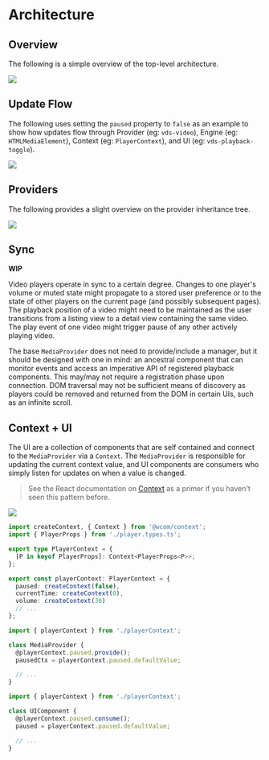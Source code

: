 # Architecture

## Overview

The following is a simple overview of the top-level architecture.

[![](https://mermaid.ink/img/eyJjb2RlIjoiY2xhc3NEaWFncmFtXG5cbmNsYXNzIE1lZGlhUHJvdmlkZXJ-RW5naW5lVHlwZX4ge1xuICAgICtwYXVzZWQ6IGJvb2xlYW5cbiAgICArdm9sdW1lOiBudW1iZXJcbiAgICArY3VycmVudFRpbWU6IG51bWJlclxuICAgICttZWRpYVR5cGU6IE1lZGlhVHlwZVxuICAgICt2aWV3VHlwZTogVmlld1R5cGVcbiAgICArZW5naW5lOiBFbmdpbmVUeXBlXG4gICAgLi4uXG4gICAgK3BsYXkoKSBQcm9taXNlfnZvaWR-IFxuICAgICtwYXVzZSgpIFByb21pc2V-dm9pZH4gXG59XG5cbk1lZGlhUHJvdmlkZXIgLS0gVmlld1R5cGVcbk1lZGlhUHJvdmlkZXIgLS0gTWVkaWFUeXBlXG5NZWRpYVByb3ZpZGVyIC0tPiBFbmdpbmU6IGhhc1xuXG5jbGFzcyBQbGF5ZXJDb250ZXh0XG5NZWRpYVByb3ZpZGVyLS0-IFBsYXllckNvbnRleHQ6IHByb3ZpZGVzXG5cbmNsYXNzIFBsYXllclByb3BzIHtcbiAgICA8PGludGVyZmFjZT4-XG4gICAgcGF1c2VkOiBib29sZWFuO1xuICAgIGN1cnJlbnRUaW1lOiBudW1iZXJcbiAgICB2b2x1bWU6IG51bWJlclxuICAgIC4uLlxufVxuXG5NZWRpYVByb3ZpZGVyIC0tPiBQbGF5ZXJQcm9wczogaW1wbGVtZW50c1xuUGxheWVyQ29udGV4dCAtLT4gUGxheWVyUHJvcHM6IGV4dGVuZHNcblxuY2xhc3MgTWVkaWFUeXBlIHtcbiAgICA8PGVudW1lcmF0aW9uPj5cbiAgICBBVURJT1xuICAgIFZJREVPXG59XG5cbmNsYXNzIFZpZXdUeXBlIHtcbiAgICA8PGVudW1lcmF0aW9uPj5cbiAgICBBVURJT1xuICAgIFZJREVPXG59XG5cblxuVUkgLS0-IFBsYXllckNvbnRleHQ6IGNvbnN1bWVzIiwibWVybWFpZCI6eyJ0aGVtZSI6ImRlZmF1bHQifSwidXBkYXRlRWRpdG9yIjpmYWxzZX0)](https://mermaid-js.github.io/mermaid-live-editor/#/edit/eyJjb2RlIjoiY2xhc3NEaWFncmFtXG5cbmNsYXNzIE1lZGlhUHJvdmlkZXJ-RW5naW5lVHlwZX4ge1xuICAgICtwYXVzZWQ6IGJvb2xlYW5cbiAgICArdm9sdW1lOiBudW1iZXJcbiAgICArY3VycmVudFRpbWU6IG51bWJlclxuICAgICttZWRpYVR5cGU6IE1lZGlhVHlwZVxuICAgICt2aWV3VHlwZTogVmlld1R5cGVcbiAgICArZW5naW5lOiBFbmdpbmVUeXBlXG4gICAgLi4uXG4gICAgK3BsYXkoKSBQcm9taXNlfnZvaWR-IFxuICAgICtwYXVzZSgpIFByb21pc2V-dm9pZH4gXG59XG5cbk1lZGlhUHJvdmlkZXIgLS0gVmlld1R5cGVcbk1lZGlhUHJvdmlkZXIgLS0gTWVkaWFUeXBlXG5NZWRpYVByb3ZpZGVyIC0tPiBFbmdpbmU6IGhhc1xuXG5jbGFzcyBQbGF5ZXJDb250ZXh0XG5NZWRpYVByb3ZpZGVyLS0-IFBsYXllckNvbnRleHQ6IHByb3ZpZGVzXG5cbmNsYXNzIFBsYXllclByb3BzIHtcbiAgICA8PGludGVyZmFjZT4-XG4gICAgcGF1c2VkOiBib29sZWFuO1xuICAgIGN1cnJlbnRUaW1lOiBudW1iZXJcbiAgICB2b2x1bWU6IG51bWJlclxuICAgIC4uLlxufVxuXG5NZWRpYVByb3ZpZGVyIC0tPiBQbGF5ZXJQcm9wczogaW1wbGVtZW50c1xuUGxheWVyQ29udGV4dCAtLT4gUGxheWVyUHJvcHM6IGV4dGVuZHNcblxuY2xhc3MgTWVkaWFUeXBlIHtcbiAgICA8PGVudW1lcmF0aW9uPj5cbiAgICBBVURJT1xuICAgIFZJREVPXG59XG5cbmNsYXNzIFZpZXdUeXBlIHtcbiAgICA8PGVudW1lcmF0aW9uPj5cbiAgICBBVURJT1xuICAgIFZJREVPXG59XG5cblxuVUkgLS0-IFBsYXllckNvbnRleHQ6IGNvbnN1bWVzIiwibWVybWFpZCI6eyJ0aGVtZSI6ImRlZmF1bHQifSwidXBkYXRlRWRpdG9yIjpmYWxzZX0)

## Update Flow

The following uses setting the `paused` property to `false` as an example to show how updates flow
through Provider (eg: `vds-video`), Engine (eg: `HTMLMediaElement`), Context (eg: `PlayerContext`),
and UI (eg: `vds-playback-toggle`).

[![](https://mermaid.ink/img/eyJjb2RlIjoic2VxdWVuY2VEaWFncmFtXG4gICAgYWx0IFByb3ZpZGVyIFVwZGF0ZVxuICAgICAgICByZWN0IHJnYigwLCAyNTUsIDAsIC4xKVxuICAgICAgICBQcm92aWRlciAtPj4gRW5naW5lOiBMaXN0ZW4gdG8gYHBsYXlgIGV2ZW50XG4gICAgICAgIEVuZ2luZSAtLT4-IFByb3ZpZGVyOiBGaXJlcyBgcGxheWAgZXZlbnRcbiAgICAgICAgUHJvdmlkZXIgLT4-IENvbnRleHQ6IFVwZGF0ZVxuICAgICAgICBDb250ZXh0IC0tPj4gVUk6IGBDb250ZXh0VXBkYXRlYFxuICAgICAgICBVSSAtPj4gVUk6IFRyaWdnZXIgYHJlbmRlcigpYFxuICAgICAgICBlbmRcbiAgICBlbHNlIFVJIFVwZGF0ZVxuICAgICAgICByZWN0IHJnYmEoMCwgMCwgMjU1LCAuMSlcbiAgICAgICAgUHJvdmlkZXIgLT4-IEVuZ2luZTogTGlzdGVuIHRvIGBwbGF5YCBldmVudFxuICAgICAgICBQcm92aWRlciAtPj4gUHJvdmlkZXI6IExpc3RlbiBmb3IgYFVzZXJQbGF5RXZlbnRgIGV2ZW50XG4gICAgICAgIFVJIC0tPj4gUHJvdmlkZXI6IEZpcmVzIGBVc2VyUGxheUV2ZW50YFxuICAgICAgICBQcm92aWRlciAtPj4gRW5naW5lOiBzZXRQYXVzZWQoZmFsc2UpXG4gICAgICAgIEVuZ2luZSAtLT4-IFByb3ZpZGVyOiBGaXJlcyBgcGxheWAgZXZlbnRcbiAgICAgICAgUHJvdmlkZXIgLT4-IENvbnRleHQ6IFVwZGF0ZVxuICAgICAgICBDb250ZXh0IC0tPj4gVUk6IGBDb250ZXh0VXBkYXRlYFxuICAgICAgICBVSSAtPj4gVUk6IFRyaWdnZXIgYHJlbmRlcigpYFxuICAgICAgICBlbmRcbiAgICBlbmQiLCJtZXJtYWlkIjp7InRoZW1lIjoiZGVmYXVsdCJ9LCJ1cGRhdGVFZGl0b3IiOmZhbHNlfQ)](https://mermaid-js.github.io/mermaid-live-editor/#/edit/eyJjb2RlIjoic2VxdWVuY2VEaWFncmFtXG4gICAgYWx0IFByb3ZpZGVyIFVwZGF0ZVxuICAgICAgICByZWN0IHJnYigwLCAyNTUsIDAsIC4xKVxuICAgICAgICBQcm92aWRlciAtPj4gRW5naW5lOiBMaXN0ZW4gdG8gYHBsYXlgIGV2ZW50XG4gICAgICAgIEVuZ2luZSAtLT4-IFByb3ZpZGVyOiBGaXJlcyBgcGxheWAgZXZlbnRcbiAgICAgICAgUHJvdmlkZXIgLT4-IENvbnRleHQ6IFVwZGF0ZVxuICAgICAgICBDb250ZXh0IC0tPj4gVUk6IGBDb250ZXh0VXBkYXRlYFxuICAgICAgICBVSSAtPj4gVUk6IFRyaWdnZXIgYHJlbmRlcigpYFxuICAgICAgICBlbmRcbiAgICBlbHNlIFVJIFVwZGF0ZVxuICAgICAgICByZWN0IHJnYmEoMCwgMCwgMjU1LCAuMSlcbiAgICAgICAgUHJvdmlkZXIgLT4-IEVuZ2luZTogTGlzdGVuIHRvIGBwbGF5YCBldmVudFxuICAgICAgICBQcm92aWRlciAtPj4gUHJvdmlkZXI6IExpc3RlbiBmb3IgYFVzZXJQbGF5RXZlbnRgIGV2ZW50XG4gICAgICAgIFVJIC0tPj4gUHJvdmlkZXI6IEZpcmVzIGBVc2VyUGxheUV2ZW50YFxuICAgICAgICBQcm92aWRlciAtPj4gRW5naW5lOiBzZXRQYXVzZWQoZmFsc2UpXG4gICAgICAgIEVuZ2luZSAtLT4-IFByb3ZpZGVyOiBGaXJlcyBgcGxheWAgZXZlbnRcbiAgICAgICAgUHJvdmlkZXIgLT4-IENvbnRleHQ6IFVwZGF0ZVxuICAgICAgICBDb250ZXh0IC0tPj4gVUk6IGBDb250ZXh0VXBkYXRlYFxuICAgICAgICBVSSAtPj4gVUk6IFRyaWdnZXIgYHJlbmRlcigpYFxuICAgICAgICBlbmRcbiAgICBlbmQiLCJtZXJtYWlkIjp7InRoZW1lIjoiZGVmYXVsdCJ9LCJ1cGRhdGVFZGl0b3IiOmZhbHNlfQ)

## Providers

The following provides a slight overview on the provider inheritance tree.

[![](https://mermaid.ink/img/eyJjb2RlIjoiY2xhc3NEaWFncmFtXG5cbmNsYXNzIFlvdVR1YmVQcm92aWRlclxuY2xhc3MgVmltZW9Qcm92aWRlclxuY2xhc3MgRGFpbHltb3Rpb25Qcm92aWRlclxuY2xhc3MgRW1iZWRcblxuWW91VHViZVByb3ZpZGVyIC0tIEVtYmVkOiB1c2VzXG5WaW1lb1Byb3ZpZGVyIC0tIEVtYmVkOiB1c2VzXG5EYWlseW1vdGlvblByb3ZpZGVyIC0tIEVtYmVkOiB1c2VzXG5cbmNsYXNzIE1lZGlhRW1iZWRQcm92aWRlcn5QYXJhbXNUeXBlLE1lc3NhZ2VUeXBlfiB7XG4gICAgPDxhYnN0cmFjdD4-XG4gICAgZ2V0T3JpZ2luKCkqIHN0cmluZ1xuICAgIGJ1aWxkUGFyYW1zKCkqIFBhcmFtc1R5cGVcbiAgICBnZXREZWNvZGVyKCkqIERlY29kZXJcbiAgICBnZXRQcmVjb25uZWN0aW9ucygpKlxufVxuXG5NZWRpYUVtYmVkUHJvdmlkZXIgPHwtLSBZb3VUdWJlUHJvdmlkZXI6IGV4dGVuZHNcbk1lZGlhRW1iZWRQcm92aWRlciA8fC0tIFZpbWVvUHJvdmlkZXI6IGV4dGVuZHNcbk1lZGlhRW1iZWRQcm92aWRlciA8fC0tIERhaWx5bW90aW9uUHJvdmlkZXI6IGV4dGVuZHNcblxuY2xhc3MgVmlkZW9Qcm92aWRlcn5FbmdpbmVUeXBlID0gSFRNTFZpZGVvRWxlbWVudH5cbmNsYXNzIEF1ZGlvUHJvdmlkZXJ-RW5naW5lVHlwZSA9IEhUTUxBdWRpb0VsZW1lbnR-XG5jbGFzcyBIbHNQcm92aWRlcn5FbmdpbmVUeXBlID0gSGxzflxuY2xhc3MgRGFzaFByb3ZpZGVyfkVuZ2luZVR5cGUgPSBEYXNoflxuXG5jbGFzcyBNZWRpYUZpbGVQcm92aWRlcn5FbmdpbmVUeXBlID0gSFRNTE1lZGlhRWxlbWVudH4ge1xuICAgICNtZWRpYUVsPzogSFRNTE1lZGlhRWxlbWVudFxuICAgICtzcmM6IHN0cmluZ1xuICAgICtyZWFkeVN0YXRlOiBSZWFkeVN0YXRlXG4gICAgK25ldHdvcmtTdGF0ZTogTmV0d29ya1N0YXRlXG4gICAgK2Nyb3NzT3JpZ2luPzogdHJ1ZSB8IGFub255bW91cyB8IGNyZWRlbnRpYWxzXG4gICAgK3ByZWxvYWQ_OiB0cnVlIHwgbm9uZSB8IG1ldGFkYXRhIHwgYXV0b1xuICAgICtwb3N0ZXI_OiBzdHJpbmdcbiAgICArY29udHJvbHNMaXN0Pzogc3RyaW5nXG4gICAgK2F1dG9QaVA_OiBzdHJpbmdcbiAgICArZGlzYWJsZVBpUD86IGJvb2xlYW5cbiAgICArZGlzYWJsZVJlbW90ZVBsYXliYWNrPzogYm9vbGVhblxufVxuXG5NZWRpYUZpbGVQcm92aWRlciA8fC0tIEF1ZGlvUHJvdmlkZXI6IGV4dGVuZHNcbk1lZGlhRmlsZVByb3ZpZGVyIDx8LS0gVmlkZW9Qcm92aWRlcjogZXh0ZW5kc1xuVmlkZW9Qcm92aWRlciA8fC0tIEhsc1Byb3ZpZGVyOiBleHRlbmRzXG5WaWRlb1Byb3ZpZGVyIDx8LS0gRGFzaFByb3ZpZGVyOiBleHRlbmRzXG5cbmNsYXNzIE1lZGlhUHJvdmlkZXJ-RW5naW5lVHlwZX4ge1xuICAgIDw8YWJzdHJhY3Q-PlxuICAgICtjdXJyZW50VGltZTogbnVtYmVyXG4gICAgK3ZvbHVtZTogbnVtYmVyXG4gICAgK2NvbnRyb2xzOiBib29sZWFuXG4gICAgK3BsYXlzaW5saW5lOiBib29sZWFuXG4gICAgK21lZGlhVHlwZTogTWVkaWFUeXBlXG4gICAgK3ZpZXdUeXBlOiBWaWV3VHlwZVxuICAgIC4uLlxuXG4gICAgcGxheSgpKiBQcm9taXNlfnZvaWR-XG4gICAgcGF1c2UoKSogUHJvbWlzZX52b2lkflxuICAgIGNhblBsYXkodHlwZTogc3RyaW5nKSogQ2FuUGxheVR5cGVcbiAgICBlbmdpbmUoKSogRW5naW5lVHlwZVxuICAgIHJlcXVlc3RGdWxsc2NyZWVuKCkqIFByb21pc2V-dm9pZH5cbiAgICBleGl0RnVsbHNjcmVlbigpKiBQcm9taXNlfnZvaWR-XG59XG5cbk1lZGlhUHJvdmlkZXIgPHwtLSBNZWRpYUZpbGVQcm92aWRlclxuTWVkaWFQcm92aWRlciA8fC0tIE1lZGlhRW1iZWRQcm92aWRlciIsIm1lcm1haWQiOnsidGhlbWUiOiJkZWZhdWx0In0sInVwZGF0ZUVkaXRvciI6ZmFsc2V9)](https://mermaid-js.github.io/mermaid-live-editor/#/edit/eyJjb2RlIjoiY2xhc3NEaWFncmFtXG5cbmNsYXNzIFlvdVR1YmVQcm92aWRlclxuY2xhc3MgVmltZW9Qcm92aWRlclxuY2xhc3MgRGFpbHltb3Rpb25Qcm92aWRlclxuY2xhc3MgRW1iZWRcblxuWW91VHViZVByb3ZpZGVyIC0tIEVtYmVkOiB1c2VzXG5WaW1lb1Byb3ZpZGVyIC0tIEVtYmVkOiB1c2VzXG5EYWlseW1vdGlvblByb3ZpZGVyIC0tIEVtYmVkOiB1c2VzXG5cbmNsYXNzIE1lZGlhRW1iZWRQcm92aWRlcn5QYXJhbXNUeXBlLE1lc3NhZ2VUeXBlfiB7XG4gICAgPDxhYnN0cmFjdD4-XG4gICAgZ2V0T3JpZ2luKCkqIHN0cmluZ1xuICAgIGJ1aWxkUGFyYW1zKCkqIFBhcmFtc1R5cGVcbiAgICBnZXREZWNvZGVyKCkqIERlY29kZXJcbiAgICBnZXRQcmVjb25uZWN0aW9ucygpKlxufVxuXG5NZWRpYUVtYmVkUHJvdmlkZXIgPHwtLSBZb3VUdWJlUHJvdmlkZXI6IGV4dGVuZHNcbk1lZGlhRW1iZWRQcm92aWRlciA8fC0tIFZpbWVvUHJvdmlkZXI6IGV4dGVuZHNcbk1lZGlhRW1iZWRQcm92aWRlciA8fC0tIERhaWx5bW90aW9uUHJvdmlkZXI6IGV4dGVuZHNcblxuY2xhc3MgVmlkZW9Qcm92aWRlcn5FbmdpbmVUeXBlID0gSFRNTFZpZGVvRWxlbWVudH5cbmNsYXNzIEF1ZGlvUHJvdmlkZXJ-RW5naW5lVHlwZSA9IEhUTUxBdWRpb0VsZW1lbnR-XG5jbGFzcyBIbHNQcm92aWRlcn5FbmdpbmVUeXBlID0gSGxzflxuY2xhc3MgRGFzaFByb3ZpZGVyfkVuZ2luZVR5cGUgPSBEYXNoflxuXG5jbGFzcyBNZWRpYUZpbGVQcm92aWRlcn5FbmdpbmVUeXBlID0gSFRNTE1lZGlhRWxlbWVudH4ge1xuICAgICNtZWRpYUVsPzogSFRNTE1lZGlhRWxlbWVudFxuICAgICtzcmM6IHN0cmluZ1xuICAgICtyZWFkeVN0YXRlOiBSZWFkeVN0YXRlXG4gICAgK25ldHdvcmtTdGF0ZTogTmV0d29ya1N0YXRlXG4gICAgK2Nyb3NzT3JpZ2luPzogdHJ1ZSB8IGFub255bW91cyB8IGNyZWRlbnRpYWxzXG4gICAgK3ByZWxvYWQ_OiB0cnVlIHwgbm9uZSB8IG1ldGFkYXRhIHwgYXV0b1xuICAgICtwb3N0ZXI_OiBzdHJpbmdcbiAgICArY29udHJvbHNMaXN0Pzogc3RyaW5nXG4gICAgK2F1dG9QaVA_OiBzdHJpbmdcbiAgICArZGlzYWJsZVBpUD86IGJvb2xlYW5cbiAgICArZGlzYWJsZVJlbW90ZVBsYXliYWNrPzogYm9vbGVhblxufVxuXG5NZWRpYUZpbGVQcm92aWRlciA8fC0tIEF1ZGlvUHJvdmlkZXI6IGV4dGVuZHNcbk1lZGlhRmlsZVByb3ZpZGVyIDx8LS0gVmlkZW9Qcm92aWRlcjogZXh0ZW5kc1xuVmlkZW9Qcm92aWRlciA8fC0tIEhsc1Byb3ZpZGVyOiBleHRlbmRzXG5WaWRlb1Byb3ZpZGVyIDx8LS0gRGFzaFByb3ZpZGVyOiBleHRlbmRzXG5cbmNsYXNzIE1lZGlhUHJvdmlkZXJ-RW5naW5lVHlwZX4ge1xuICAgIDw8YWJzdHJhY3Q-PlxuICAgICtjdXJyZW50VGltZTogbnVtYmVyXG4gICAgK3ZvbHVtZTogbnVtYmVyXG4gICAgK2NvbnRyb2xzOiBib29sZWFuXG4gICAgK3BsYXlzaW5saW5lOiBib29sZWFuXG4gICAgK21lZGlhVHlwZTogTWVkaWFUeXBlXG4gICAgK3ZpZXdUeXBlOiBWaWV3VHlwZVxuICAgIC4uLlxuXG4gICAgcGxheSgpKiBQcm9taXNlfnZvaWR-XG4gICAgcGF1c2UoKSogUHJvbWlzZX52b2lkflxuICAgIGNhblBsYXkodHlwZTogc3RyaW5nKSogQ2FuUGxheVR5cGVcbiAgICBlbmdpbmUoKSogRW5naW5lVHlwZVxuICAgIHJlcXVlc3RGdWxsc2NyZWVuKCkqIFByb21pc2V-dm9pZH5cbiAgICBleGl0RnVsbHNjcmVlbigpKiBQcm9taXNlfnZvaWR-XG59XG5cbk1lZGlhUHJvdmlkZXIgPHwtLSBNZWRpYUZpbGVQcm92aWRlclxuTWVkaWFQcm92aWRlciA8fC0tIE1lZGlhRW1iZWRQcm92aWRlciIsIm1lcm1haWQiOnsidGhlbWUiOiJkZWZhdWx0In0sInVwZGF0ZUVkaXRvciI6ZmFsc2V9)

## Sync

**WIP**

Video players operate in sync to a certain degree. Changes to one player's volume or muted state
might propagate to a stored user preference or to the state of other players on the current page
(and possibly subsequent pages). The playback position of a video might need to be maintained as the
user transitions from a listing view to a detail view containing the same video. The play event of
one video might trigger pause of any other actively playing video.

The base `MediaProvider` does not need to provide/include a manager, but it should be designed
with one in mind: an ancestral component that can monitor events and access an imperative
API of registered playback components. This may/may not require a registration phase upon
connection. DOM traversal may not be sufficient means of discovery as players could be removed
and returned from the DOM in certain UIs, such as an infinite scroll.

## Context + UI

The UI are a collection of components that are self contained and connect to the `MediaProvider` via a
`Context`. The `MediaProvider` is responsible for updating the current context value, and UI
components are consumers who simply listen for updates on when a value is changed.

> See the React documentation on [Context](https://reactjs.org/docs/context.html) as a primer if you
> haven't seen this pattern before.

[![](https://mermaid.ink/img/eyJjb2RlIjoiY2xhc3NEaWFncmFtXG5cbmNsYXNzIFBsYXllclByb3BzXG5cbmNsYXNzIFBsYXllckNvbnRleHQge1xuICAgIDw8b2JqZWN0Pj5cbiAgICBwYXVzZWQ6IENvbnRleHQ8Ym9vbGVhbj5cbiAgICBjdXJyZW50VGltZTogQ29udGV4dDxudW1iZXI-XG4gICAgdm9sdW1lOiBDb250ZXh0PG51bWJlcj5cbiAgICAuLi5cbn1cblxuY2xhc3MgQ29udGV4dFByb3ZpZGVyIHtcbiAgICA8PGxpYnJhcnk-PlxufVxuXG5QbGF5ZXJDb250ZXh0IC0tPiBDb250ZXh0UHJvdmlkZXI6IHVzZXNcblBsYXllckNvbnRleHQgLS0-IFBsYXllclByb3BzOiBpbXBsZW1lbnRzXG5cbmNsYXNzIFBsYXllclxuXG5QbGF5ZXIgLS0-IFBsYXllckNvbnRleHQ6IHByb3ZpZGVzXG5cbmNsYXNzIFVJQ29tcG9uZW50XG5cblVJQ29tcG9uZW50IC0tPiBQbGF5ZXJDb250ZXh0OiBjb25zdW1lcyIsIm1lcm1haWQiOnt9LCJ1cGRhdGVFZGl0b3IiOmZhbHNlfQ)](https://mermaid-js.github.io/mermaid-live-editor/#/edit/eyJjb2RlIjoiY2xhc3NEaWFncmFtXG5cbmNsYXNzIFBsYXllclByb3BzXG5cbmNsYXNzIFBsYXllckNvbnRleHQge1xuICAgIDw8b2JqZWN0Pj5cbiAgICBwYXVzZWQ6IENvbnRleHQ8Ym9vbGVhbj5cbiAgICBjdXJyZW50VGltZTogQ29udGV4dDxudW1iZXI-XG4gICAgdm9sdW1lOiBDb250ZXh0PG51bWJlcj5cbiAgICAuLi5cbn1cblxuY2xhc3MgQ29udGV4dFByb3ZpZGVyIHtcbiAgICA8PGxpYnJhcnk-PlxufVxuXG5QbGF5ZXJDb250ZXh0IC0tPiBDb250ZXh0UHJvdmlkZXI6IHVzZXNcblBsYXllckNvbnRleHQgLS0-IFBsYXllclByb3BzOiBpbXBsZW1lbnRzXG5cbmNsYXNzIFBsYXllclxuXG5QbGF5ZXIgLS0-IFBsYXllckNvbnRleHQ6IHByb3ZpZGVzXG5cbmNsYXNzIFVJQ29tcG9uZW50XG5cblVJQ29tcG9uZW50IC0tPiBQbGF5ZXJDb250ZXh0OiBjb25zdW1lcyIsIm1lcm1haWQiOnt9LCJ1cGRhdGVFZGl0b3IiOmZhbHNlfQ)

```ts
import createContext, { Context } from '@wcom/context';
import { PlayerProps } from './player.types.ts';

export type PlayerContext = {
  [P in keyof PlayerProps]: Context<PlayerProps<P>>;
};

export const playerContext: PlayerContext = {
  paused: createContext(false),
  currentTime: createContext(0),
  volume: createContext(30)
  // ...
};
```

```ts
import { playerContext } from './playerContext';

class MediaProvider {
  @playerContext.paused.provide();
  pausedCtx = playerContext.paused.defaultValue;

  // ...
}
```

```ts
import { playerContext } from './playerContext';

class UIComponent {
  @playerContext.paused.consume();
  paused = playerContext.paused.defaultValue;

  // ...
}
```
